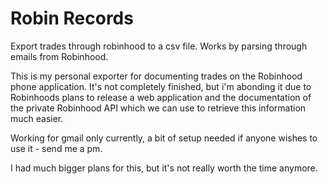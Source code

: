 # Robin Records

Export trades through robinhood to a csv file. Works by parsing through emails from Robinhood.

This is my personal exporter for documenting trades on the Robinhood phone application. It's not completely finished, but i'm abonding it due to Robinhoods plans to release a web application and the documentation of the private Robinhood API which we can use to retrieve this information much easier. 

Working for gmail only currently, a bit of setup needed if anyone wishes to use it - send me a pm. 

I had much bigger plans for this, but it's not really worth the time anymore.
